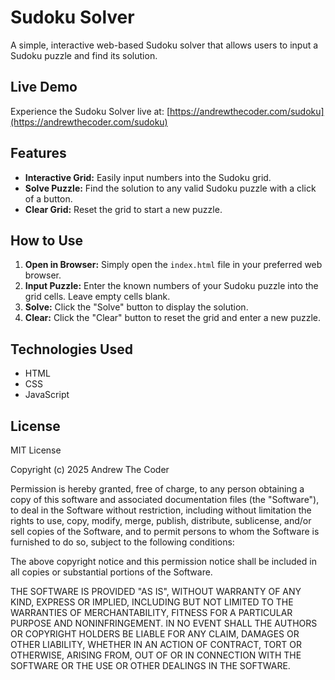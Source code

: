 # Sudoku Solver

A simple, interactive web-based Sudoku solver that allows users to input a
Sudoku puzzle and find its solution.

## Live Demo

Experience the Sudoku Solver live at: [https://andrewthecoder.com/sudoku](https://andrewthecoder.com/sudoku)

## Features

* **Interactive Grid:** Easily input numbers into the Sudoku grid.
* **Solve Puzzle:** Find the solution to any valid Sudoku puzzle with a click
of a button.
* **Clear Grid:** Reset the grid to start a new puzzle.

## How to Use

1. **Open in Browser:** Simply open the `index.html` file in your preferred web
browser.
2. **Input Puzzle:** Enter the known numbers of your Sudoku puzzle into the
grid cells. Leave empty cells blank.
3. **Solve:** Click the "Solve" button to display the solution.
4. **Clear:** Click the "Clear" button to reset the grid and enter a new puzzle.

## Technologies Used

* HTML
* CSS
* JavaScript

## License

MIT License

Copyright (c) 2025 Andrew The Coder

Permission is hereby granted, free of charge, to any person obtaining a copy
of this software and associated documentation files (the "Software"), to deal
in the Software without restriction, including without limitation the rights
to use, copy, modify, merge, publish, distribute, sublicense, and/or sell
copies of the Software, and to permit persons to whom the Software is
furnished to do so, subject to the following conditions:

The above copyright notice and this permission notice shall be included in all
copies or substantial portions of the Software.

THE SOFTWARE IS PROVIDED "AS IS", WITHOUT WARRANTY OF ANY KIND, EXPRESS OR
IMPLIED, INCLUDING BUT NOT LIMITED TO THE WARRANTIES OF MERCHANTABILITY,
FITNESS FOR A PARTICULAR PURPOSE AND NONINFRINGEMENT. IN NO EVENT SHALL THE
AUTHORS OR COPYRIGHT HOLDERS BE LIABLE FOR ANY CLAIM, DAMAGES OR OTHER
LIABILITY, WHETHER IN AN ACTION OF CONTRACT, TORT OR OTHERWISE, ARISING FROM,
OUT OF OR IN CONNECTION WITH THE SOFTWARE OR THE USE OR OTHER DEALINGS IN THE
SOFTWARE.